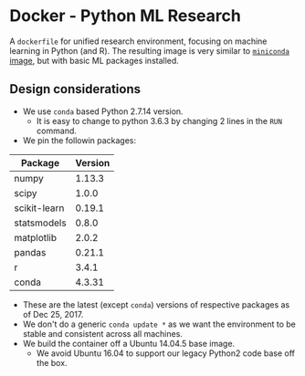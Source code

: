 # Docker - Python ML Research

A `dockerfile` for unified research environment, focusing on machine learning in Python (and R).
The resulting image is very similar to [`miniconda` image](https://store.docker.com/community/images/conda/miniconda2/dockerfile), but with basic ML packages installed.
## Design considerations

- We use `conda` based Python 2.7.14 version. 
  - It is easy to change to python 3.6.3 by changing 2 lines in the `RUN` command.
- We pin the followin packages:

| Package      | Version|
|--------------|--------|
| numpy        | 1.13.3 |
| scipy        | 1.0.0  |
| scikit-learn | 0.19.1 |
| statsmodels  | 0.8.0  |
| matplotlib   | 2.0.2  |
| pandas       | 0.21.1 |
| r            | 3.4.1  |
| conda        | 4.3.31 |

- These are the latest (except `conda`) versions of respective packages as of Dec 25, 2017.
- We don't do a generic `conda update *` as we want the environment to be stable and consistent across all machines.
- We build the container off a Ubuntu 14.04.5 base image. 
  - We avoid Ubuntu 16.04 to support our legacy Python2 code base off the box.

